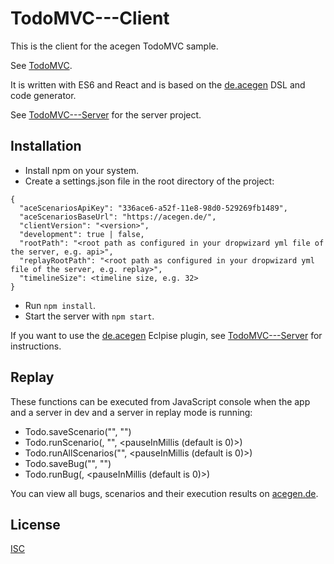 # TodoMVC---Client

This is the client for the acegen TodoMVC sample.

See [TodoMVC](https://todo.acegen.de/#).

It is written with ES6 and React and 
is based on the [de.acegen](https://github.com/annettedorothea/de.acegen) 
DSL and code generator.

See [TodoMVC---Server](https://github.com/annettedorothea/TodoMVC---Server) for the server project.

## Installation

- Install npm on your system.
- Create a settings.json file in the root directory of the project:
```
{
  "aceScenariosApiKey": "336ace6-a52f-11e8-98d0-529269fb1489",
  "aceScenariosBaseUrl": "https://acegen.de/",
  "clientVersion": "<version>",
  "development": true | false,
  "rootPath": "<root path as configured in your dropwizard yml file of the server, e.g. api>",
  "replayRootPath": "<root path as configured in your dropwizard yml file of the server, e.g. replay>",
  "timelineSize": <timeline size, e.g. 32>
}
```
- Run ```npm install```. 
- Start the server with ```npm start```.

If you want to use the [de.acegen](https://github.com/annettedorothea/de.acegen) 
Eclpise plugin, see [TodoMVC---Server](https://github.com/annettedorothea/TodoMVC---Server)
for instructions.

## Replay

These functions can be executed from JavaScript console when the app and 
a server in dev and a server in replay mode  is running:

- Todo.saveScenario("<description>", "<your name>")
- Todo.runScenario(<scenarioId>, "<your name>", <pauseInMillis (default is 0)>)
- Todo.runAllScenarios("<your name>", <pauseInMillis (default is 0)>)
- Todo.saveBug("<description>", "<your name>")
- Todo.runBug(<scenarioId>, <pauseInMillis (default is 0)>)

You can view all bugs, scenarios and their execution results on 
[acegen.de](https://acegen.de/#/336ace6-a52f-11e8-98d0-529269fb1489/scenarios).

## License
[ISC](License.txt)
